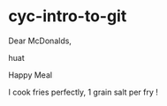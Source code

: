 # cyc-intro-to-git

Dear McDonalds,

huat

Happy Meal


I cook fries perfectly, 1 grain salt per fry !